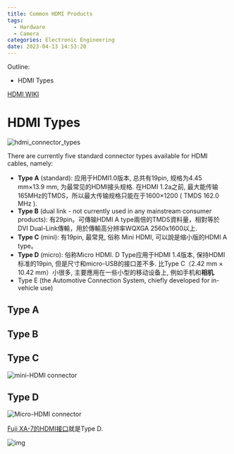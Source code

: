 ```yaml
---
title: Common HDMI Products
tags:
  - Hardware
  - Camera
categories: Electronic Engineering
date: 2023-04-13 14:53:20
---
```


Outline:

* HDMI Types

<!--more-->

[HDMI WIKI](https://en.wikipedia.org/wiki/HDMI)

# HDMI Types

![hdmi_connector_types](https://seec2-lyk.oss-cn-shanghai.aliyuncs.com/Hexo/Hardware/Common%20HDMI%20Products/hdmi_connector_types.png)

There are currently five standard connector types available for HDMI cables, namely:

- **Type A** (standard): 应用于HDMI1.0版本, 总共有19pin, 规格为4.45 mm×13.9 mm, 为最常见的HDMI接头规格. 在HDMI 1.2a之前, 最大能传输165MHz的TMDS，所以最大传输规格只能在于1600×1200 ( TMDS 162.0 MHz ).
- **Type B** (dual link - not currently used in any mainstream consumer products):  有29pin。可傳输HDMI A type兩倍的TMDS資料量，相對等於DVI Dual-Link傳輸，用於傳輸高分辨率WQXGA 2560x1600以上.
- **Type C** (mini): 有19pin, 最常見, 俗称 Mini HDMI, 可以說是缩小版的HDMI A type。
- **Type D** (micro): 俗称Micro HDMI. D Type应用于HDMI 1.4版本, 保持HDMI标准的19pin, 但是尺寸和micro-USB的接口差不多. 比Type C（2.42 mm × 10.42 mm）小很多, 主要應用在一些小型的移动设备上, 例如手机和**相机**.
- Type E (the Automotive Connection System, chiefly developed for in-vehicle use)

## Type A

## Type B

## Type C

![mini-HDMI connector](https://seec2-lyk.oss-cn-shanghai.aliyuncs.com/Hexo/Hardware/Common%20HDMI%20Products/mini-HDMI%20connector.png)

## Type D

![Micro-HDMI connector](https://seec2-lyk.oss-cn-shanghai.aliyuncs.com/Hexo/Hardware/Common%20HDMI%20Products/Micro-HDMI%20connector.png)





[Fuji XA-7的HDMI接口](https://fujifilm-dsc.com/en/manual/x-s10/connections/hdmi_output/)就是Type D.



![img](https://fujifilm-dsc.com/en/manual/x-s10/images/ill_bd_connect_hdmi_x-s10.png)





